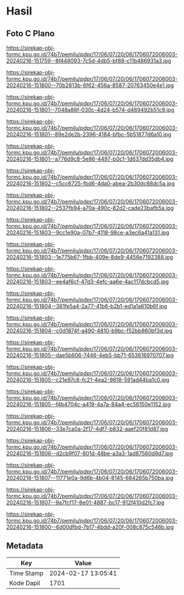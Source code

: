 # Hasil

## Foto C Plano

https://sirekap-obj-formc.kpu.go.id/74b7/pemilu/pdpr/17/06/07/20/06/1706072006003-20240216-151759--8f448093-7c5d-4db5-bf88-c11b486931a3.jpg

https://sirekap-obj-formc.kpu.go.id/74b7/pemilu/pdpr/17/06/07/20/06/1706072006003-20240216-151800--70b2613b-6f62-456a-8587-20763450e4e1.jpg

https://sirekap-obj-formc.kpu.go.id/74b7/pemilu/pdpr/17/06/07/20/06/1706072006003-20240216-151801--7048a86f-030c-4d24-b574-d489492b51c9.jpg

https://sirekap-obj-formc.kpu.go.id/74b7/pemilu/pdpr/17/06/07/20/06/1706072006003-20240216-151801--89e2de2b-2396-4184-bfbc-5b51877d6a10.jpg

https://sirekap-obj-formc.kpu.go.id/74b7/pemilu/pdpr/17/06/07/20/06/1706072006003-20240216-151801--a776d9c8-5e86-4497-b0c1-1d637dd35db4.jpg

https://sirekap-obj-formc.kpu.go.id/74b7/pemilu/pdpr/17/06/07/20/06/1706072006003-20240216-151802--c5cc6725-fbd6-4da0-abea-2b30dc88dc5a.jpg

https://sirekap-obj-formc.kpu.go.id/74b7/pemilu/pdpr/17/06/07/20/06/1706072006003-20240216-151802--2537fb94-a70a-490c-82d2-cade23bafb5a.jpg

https://sirekap-obj-formc.kpu.go.id/74b7/pemilu/pdpr/17/06/07/20/06/1706072006003-20240216-151803--9cc1e90a-07b7-4118-98ce-a3ec6a41a131.jpg

https://sirekap-obj-formc.kpu.go.id/74b7/pemilu/pdpr/17/06/07/20/06/1706072006003-20240216-151803--1e775b67-1fbb-409e-8de9-4456e7192388.jpg

https://sirekap-obj-formc.kpu.go.id/74b7/pemilu/pdpr/17/06/07/20/06/1706072006003-20240216-151803--ee4af6cf-47d3-4efc-aa6e-4ac117dcbcd5.jpg

https://sirekap-obj-formc.kpu.go.id/74b7/pemilu/pdpr/17/06/07/20/06/1706072006003-20240216-151804--361fe5a4-2a77-41b6-b2b1-ed1a1a610b6f.jpg

https://sirekap-obj-formc.kpu.go.id/74b7/pemilu/pdpr/17/06/07/20/06/1706072006003-20240216-151804--c0d1874f-a490-4810-b9bc-f52bb860bf3d.jpg

https://sirekap-obj-formc.kpu.go.id/74b7/pemilu/pdpr/17/06/07/20/06/1706072006003-20240216-151805--dae5b606-7446-4eb5-bb71-653616970707.jpg

https://sirekap-obj-formc.kpu.go.id/74b7/pemilu/pdpr/17/06/07/20/06/1706072006003-20240216-151805--c21e97c8-fc21-4ea2-9818-591ad44ba1c0.jpg

https://sirekap-obj-formc.kpu.go.id/74b7/pemilu/pdpr/17/06/07/20/06/1706072006003-20240216-151805--f4b4704c-a419-4a7a-84a4-ec56150e1152.jpg

https://sirekap-obj-formc.kpu.go.id/74b7/pemilu/pdpr/17/06/07/20/06/1706072006003-20240216-151806--33e7ca0a-2f17-4df7-b832-aaef20f81d87.jpg

https://sirekap-obj-formc.kpu.go.id/74b7/pemilu/pdpr/17/06/07/20/06/1706072006003-20240216-151806--d2cb9f07-801d-48be-a3a3-1ad87560d9d7.jpg

https://sirekap-obj-formc.kpu.go.id/74b7/pemilu/pdpr/17/06/07/20/06/1706072006003-20240216-151807--11771e0a-9d6b-4b04-8145-684265b750ba.jpg

https://sirekap-obj-formc.kpu.go.id/74b7/pemilu/pdpr/17/06/07/20/06/1706072006003-20240216-151807--9a7fcf17-8e01-4887-bc17-912f410d2fc7.jpg

https://sirekap-obj-formc.kpu.go.id/74b7/pemilu/pdpr/17/06/07/20/06/1706072006003-20240216-151800--6d00dfbd-7b17-4bdd-a20f-008c875c546b.jpg


## Metadata

| Key        | Value               |
| ---------- | ------------------- |
| Time Stamp | 2024-02-17 13:05:41 |
| Kode Dapil | 1701                |



